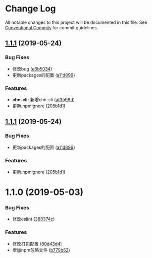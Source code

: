# Change Log

All notable changes to this project will be documented in this file.
See [Conventional Commits](https://conventionalcommits.org) for commit guidelines.

## [1.1.1](https://github.com/SealUI/seal/compare/sealui-storage@1.1.0...sealui-storage@1.1.1) (2019-05-24)


### Bug Fixes

* 修改bug ([e6b5034](https://github.com/SealUI/seal/commit/e6b5034))
* 更新packages的配置 ([a11d899](https://github.com/SealUI/seal/commit/a11d899))


### Features

* **chn-cli:** 新增chn-cli ([af3b99d](https://github.com/SealUI/seal/commit/af3b99d))
* 更新.npmignore ([205b1d1](https://github.com/SealUI/seal/commit/205b1d1))





## [1.1.1](https://github.com/SealUI/seal/compare/sealui-storage@1.1.0...sealui-storage@1.1.1) (2019-05-24)


### Bug Fixes

* 更新packages的配置 ([a11d899](https://github.com/SealUI/seal/commit/a11d899))


### Features

* 更新.npmignore ([205b1d1](https://github.com/SealUI/seal/commit/205b1d1))





# 1.1.0 (2019-05-03)


### Bug Fixes

* 修改eslint ([388374c](https://github.com/SealUI/seal/commit/388374c))


### Features

* 修改打包配置 ([80d43d4](https://github.com/SealUI/seal/commit/80d43d4))
* 增加npm忽略文件 ([b779b52](https://github.com/SealUI/seal/commit/b779b52))
